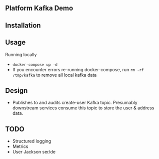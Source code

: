 Platform Kafka Demo
------
## Installation

## Usage
Running locally
*  `docker-compose up -d`
* If you encounter errors re-running docker-compose, run `rm -rf /tmp/kafka` to remove all local kafka data

## Design
* Publishes to and audits create-user Kafka topic. Presumably downstream services
consume this topic to store the user & address data.
  
## TODO
* Structured logging
* Metrics
* User Jackson ser/de